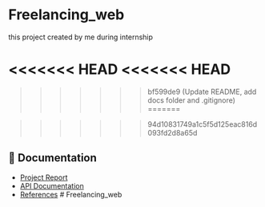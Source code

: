 # Freelancing_web
this project created by me during internship

<<<<<<< HEAD
<<<<<<< HEAD
=======

>>>>>>> bf599de9 (Update README, add docs folder and .gitignore)
=======

>>>>>>> 94d10831749a1c5f5d125eac816d093fd2d8a65d
## 📄 Documentation

- [Project Report](docs/SBWorks-Project-Report.md)
- [API Documentation](docs/API_Documentation.md)
- [References](docs/References.md)
#   F r e e l a n c i n g _ w e b  
 